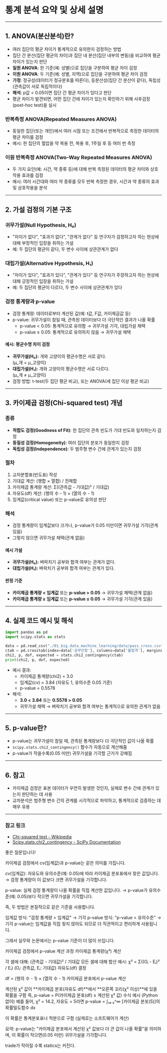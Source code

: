 # 통계 분석 요약 및 상세 설명

---

## 1. ANOVA(분산분석)란?
- 여러 집단의 평균 차이가 통계적으로 유의한지 검정하는 방법
- 집단 간 분산(집단 평균의 차이)과 집단 내 분산(집단 내부의 변동)을 비교하여 평균 차이가 있는지 판단
- **일원 ANOVA**: 한 기준(예: 성별)으로 집단을 구분하여 평균 차이 검정  
- **이원 ANOVA**: 두 기준(예: 성별, 지역)으로 집단을 구분하여 평균 차이 검정
- **가정**: 정규성(데이터가 정규분포를 따른다), 등분산성(집단 간 분산이 같다), 독립성(관측값이 서로 독립적이다)
- **해석**: p값 < 0.05이면 집단 간 평균 차이가 있다고 판단  
- 평균 차이가 발견되면, 어떤 집단 간에 차이가 있는지 확인하기 위해 사후검정(post-hoc test)을 실시

### 반복측정 ANOVA(Repeated Measures ANOVA)
- 동일한 집단(또는 개인)에서 여러 시점 또는 조건에서 반복적으로 측정한 데이터의 평균 차이를 검정
- 예시: 한 집단의 혈압을 약 복용 전, 복용 후, 1주일 후 등 여러 번 측정

### 이원 반복측정 ANOVA(Two-Way Repeated Measures ANOVA)
- 두 가지 요인(예: 시간, 약 종류 등)에 대해 반복 측정된 데이터의 평균 차이와 상호작용 효과를 검정
- 예시: 여러 시간대와 여러 약 종류를 모두 반복 측정한 경우, 시간과 약 종류의 효과 및 상호작용을 분석

---

## 2. 가설 검정의 기본 구조

### 귀무가설(Null Hypothesis, H₀)
- "차이가 없다", "효과가 없다", "관계가 없다" 등 연구자가 검정하고자 하는 현상에 대해 부정적인 입장을 취하는 가설
- 예: 두 집단의 평균이 같다, 두 변수 사이에 상관관계가 없다

### 대립가설(Alternative Hypothesis, H₁)
- "차이가 있다", "효과가 있다", "관계가 있다" 등 연구자가 주장하고자 하는 현상에 대해 긍정적인 입장을 취하는 가설
- 예: 두 집단의 평균이 다르다, 두 변수 사이에 상관관계가 있다

### 검정 통계량과 p-value
- 검정 통계량: 데이터로부터 계산된 값(예: t값, F값, 카이제곱값 등)
- p-value: 귀무가설이 참일 때, 관측된 데이터보다 더 극단적인 결과가 나올 확률  
  - p-value < 0.05: 통계적으로 유의함 → 귀무가설 기각, 대립가설 채택  
  - p-value ≥ 0.05: 통계적으로 유의하지 않음 → 귀무가설 채택

#### 예시: 평균수명 차이 검정
- **귀무가설(H₀):** 개와 고양이의 평균수명은 서로 같다.  
  (μ_개 = μ_고양이)
- **대립가설(H₁):** 개와 고양이의 평균수명은 서로 다르다.  
  (μ_개 ≠ μ_고양이)
- 검정 방법: t-test(두 집단 평균 비교), 또는 ANOVA(세 집단 이상 평균 비교)

---

## 3. 카이제곱 검정(Chi-squared test) 개념

### 종류
- **적합도 검정(Goodness of Fit)**: 한 집단의 관측 빈도가 기대 빈도와 일치하는지 검정
- **동질성 검정(Homogeneity)**: 여러 집단의 분포가 동일한지 검정
- **독립성 검정(Independence)**: 두 범주형 변수 간에 관계가 있는지 검정

### 절차
1. 교차분할표(빈도표) 작성
2. 기대값 계산: (행합 × 열합) / 전체합
3. 카이제곱 통계량 계산: Σ((관측값 - 기대값)² / 기대값)
4. 자유도(df) 계산: (행의 수 - 1) × (열의 수 - 1)
5. 임계값(critical value) 또는 p-value로 유의성 판단

### 해석
- 검정 통계량이 임계값보다 크거나, p-value가 0.05 미만이면 귀무가설 기각(관계 있음)
- 그렇지 않으면 귀무가설 채택(관계 없음)

#### 예시 가설
- **귀무가설(H₀):** 벼락치기 공부와 합격 여부는 관계가 없다.
- **대립가설(H₁):** 벼락치기 공부와 합격 여부는 관계가 있다.

#### 판정 기준
- **카이제곱 통계량 < 임계값** 또는 **p-value > 0.05** → 귀무가설 채택(관계 없음)
- **카이제곱 통계량 ≥ 임계값** 또는 **p-value ≤ 0.05** → 귀무가설 기각(관계 있음)

---

## 4. 실제 코드 예시 및 해석
```python
import pandas as pd
import scipy.stats as stats

data = pd.read_csv("./01_big_data_machine_learning/data/pass_cross.csv")
ctab = pd.crosstab(index=data['공부안함'], columns=data['불합격'], margins=True)
chi2, p, dof, expected = stats.chi2_contingency(ctab)
print(chi2, p, dof, expected)
```
- 예시 결과:  
  - 카이제곱 통계량(chi2) = 3.0  
  - 임계값(cv) = 3.84 (자유도 1, 유의수준 0.05 기준)  
  - p-value = 0.5578
- 해석:  
  - **3.0 < 3.84** 또는 **0.5578 > 0.05**  
  - 귀무가설 채택 → 벼락치기 공부와 합격 여부는 통계적으로 유의한 관계가 없음

---

## 5. p-value란?
- p-value는 귀무가설이 참일 때, 관측된 통계량보다 더 극단적인 값이 나올 확률
- `scipy.stats.chi2_contingency()` 함수가 자동으로 계산해줌
- p-value가 작을수록(0.05 미만) 귀무가설을 기각할 근거가 강해짐

---

## 6. 참고
- 카이제곱 검정은 표본 데이터가 우연히 발생한 것인지, 실제로 변수 간에 관계가 있는지 판단하는 데 사용
- 교차분석은 범주형 변수 간의 관계를 시각적으로 파악하고, 통계적으로 검증하는 데 매우 유용

---

### 참고 링크
- [Chi-squared test - Wikipedia](https://en.wikipedia.org/wiki/Chi-squared_test)
- [Scipy.stats.chi2_contingency - SciPy Documentation](https://docs.scipy.org/doc/scipy/reference/generated/scipy.stats.chi2_contingency.html)


좋은 질문입니다!

카이제곱 검정에서 cv(임계값)과 p-value는 같은 의미를 가집니다.

cv(임계값): 자유도와 유의수준(예: 0.05)에 따라 카이제곱 분포표에서 찾은 값입니다.
→ 검정 통계량이 이 값보다 크면 귀무가설을 기각합니다.

p-value: 실제 검정 통계량이 나올 확률을 직접 계산한 값입니다.
→ p-value가 유의수준(예: 0.05)보다 작으면 귀무가설을 기각합니다.

즉, 두 방법은 본질적으로 같은 기준을 사용합니다.

임계값 방식: "검정 통계량 > 임계값" → 기각
p-value 방식: "p-value < 유의수준" → 기각
p-value는 임계값을 직접 찾지 않아도 되므로 더 직관적이고 편리하게 사용됩니다.

그래서 실무와 논문에서는 p-value 기준이 더 많이 쓰입니다.


카이제곱 검정에서 p-value 계산 과정
카이제곱 통계량(χ²) 계산

각 셀에 대해:
(관측값 - 기대값)² / 기대값
모든 셀에 대해 합산
예시:
χ² = Σ((Oᵢ - Eᵢ)² / Eᵢ)
(Oᵢ: 관측값, Eᵢ: 기대값)
자유도(df) 결정

df = (행의 수 - 1) × (열의 수 - 1)
카이제곱 분포에서 p-value 계산

계산된 χ² 값이 **카이제곱 분포(자유도 df)**에서
**오른쪽 꼬리(χ² 이상)**에 있을 확률을 구함
즉,
p-value = P(카이제곱 분포(df) ≥ 계산된 χ² 값)
수식 예시 (Python 없이)
예를 들어, χ² = 14.2, 자유도 = 5라면
p-value = ∫₁₄.₂^∞ [카이제곱 분포(5)]의 확률밀도함수 dx

이 확률은 통계분포표나 적분으로 구함
(실제로는 소프트웨어가 계산)

요약:
p-value는 "카이제곱 분포에서 계산된 χ² 값보다 더 큰 값이 나올 확률"을 의미하며,
이 확률이 작으면(0.05 미만) 귀무가설을 기각합니다.

trade가 작아질 수록 statics는 커진다.